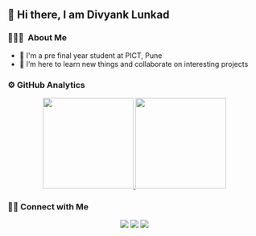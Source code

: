  ## 👋 Hi there, I am Divyank Lunkad
 
 ### 👨🏻‍💻 &nbsp;About Me
- 📘 I'm a pre final year student at PICT, Pune
- 🌱 I’m here to learn new things and collaborate on interesting projects

### ⚙️ GitHub Analytics
<p align="center">
<a href="https://github.com/divyank00">
  <img height="180em" src="https://github-readme-stats-eight-theta.vercel.app/api?username=divyank00&show_icons=true&theme=algolia&include_all_commits=true&count_private=true"/>
  <img height="180em" src="https://github-readme-stats-eight-theta.vercel.app/api/top-langs/?username=divyank00&layout=compact&langs_count=8&theme=algolia"/>
</a>
</p>

### 🤝🏻 Connect with Me
<p align="center">
<a href="https://divyank00.github.io/"><img src="https://img.shields.io/badge/-divyank00.github.io-blue?style=flat&logo=Google-Chrome&logoColor=white&labelColor=grey"/></a>
<a href="https://drive.google.com/file/d/1T2EWR2pD0VRIAssR3Q8aX7VxGbZ0c9H6/view?usp=sharing"><img src="https://img.shields.io/badge/Resume-Divyank%20Lunkad-blue?labelColor=grey"/></a>
<a href="https://linkedin.com/in/divyank00/"><img src="https://img.shields.io/badge/-divyank00-blue?style=flat&logo=Linkedin&logoColor=white&labelColor=grey"/></a>
</p>
